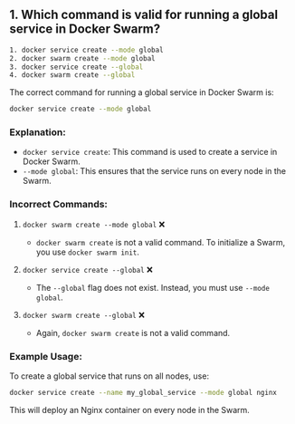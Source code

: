 ## 1. Which command is valid for running a global service in Docker Swarm?

```sh
1. docker service create --mode global 
2. docker swarm create --mode global 
3. docker service create --global 
4. docker swarm create --global
```

The correct command for running a global service in Docker Swarm is:

```sh
docker service create --mode global
```

### Explanation:
- `docker service create`: This command is used to create a service in Docker Swarm.
- `--mode global`: This ensures that the service runs on every node in the Swarm.

### Incorrect Commands:
1. `docker swarm create --mode global` ❌  
   - `docker swarm create` is not a valid command. To initialize a Swarm, you use `docker swarm init`.

2. `docker service create --global` ❌  
   - The `--global` flag does not exist. Instead, you must use `--mode global`.

3. `docker swarm create --global` ❌  
   - Again, `docker swarm create` is not a valid command.

### Example Usage:
To create a global service that runs on all nodes, use:

```sh
docker service create --name my_global_service --mode global nginx
```

This will deploy an Nginx container on every node in the Swarm.
